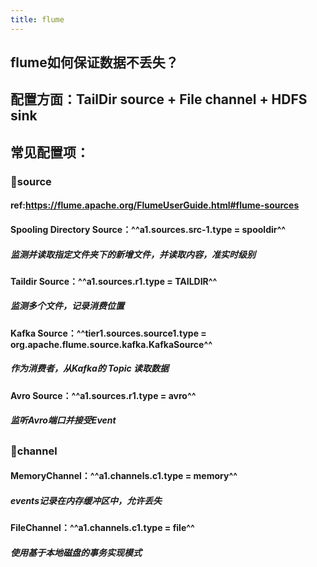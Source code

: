 ```yaml
---
title: flume
---
```


## flume如何保证数据不丢失？
## 配置方面：TailDir source + File channel + HDFS sink
## 常见配置项：
### 🌌**source**
#### ref:https://flume.apache.org/FlumeUserGuide.html#flume-sources
#### **Spooling Directory Source**：^^a1.sources.src-1.type = spooldir^^
##### 监测并读取指定文件夹下的新增文件，并读取内容，准实时级别
#### **Taildir Source**：^^a1.sources.r1.type = TAILDIR^^
##### 监测多个文件，记录消费位置
#### **Kafka Source**：^^tier1.sources.source1.type = org.apache.flume.source.kafka.KafkaSource^^
##### 作为消费者，从Kafka的 **Topic** 读取数据
#### **Avro Source**：^^a1.sources.r1.type = avro^^
##### 监听Avro端口并接受Event
##
### 🌌**channel**
#### **MemoryChannel**：^^a1.channels.c1.type = memory^^
##### events记录在内存缓冲区中，允许丢失
#### **FileChannel**：^^a1.channels.c1.type = file^^
##### 使用基于本地磁盘的事务实现模式
###
##
